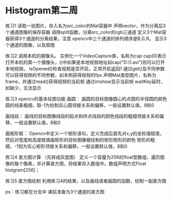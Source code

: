 # Histogram第二周

练习1
读取一张图片，存入名为src_color的Mat容器中
声明vector，作为分离后3个通道图像的保存容器
调用split函数，分离src_color的rgb三通道
定义3个Mat容器获得3个通道的分离结果，注意
opencv中三个通道的排列顺序是B,G,R。
显示3个通道的图像，以及原图

练习2 调用本机的摄像头。
实例化一个VideoCapture类，名称为cap
cap(0)表示打开本机的第一个摄像头，()中如果是本地视频地址如cap(“D:\\1.avi”)则可以打开本地视频。
isOpened()检查视频是否开启，正常开启返回1
通过get()及不同参数可以获得视频的不同参数，如本例获得视频的fps
声明Mat类型图片，名称为frame，并通过read()获得视频的当前帧
通过imshow显示当前帧
waitKey延时，如缺少，无法显示

练习3 opencv的基本绘图功能
画圆：
画圆的目标图像圆心的点圆的半径圆的颜色圆的线条粗细，取-1为绘制实心圆领接关系和偏移，一般设置默认值，8和0

画线段：
画线的目标图像线段的起点和终点线段的颜色线段的粗细领接关系和偏移，一般设置默认值，8和0

画矩形框：
Opencv中定义一个矩形语句，定义完成后首先对x,y的坐标值赋值，然后对宽度和高度赋值画矩形的目标图像被绘制的矩形矩形的颜色 矩形的粗细，-1则为实心矩形领接关系和偏移，一般设置默认值，8和0

练习4 直方图计算   （先转成灰度图）
定义一个容量为256的float型数组，遍历图像的每个像素，并计算直方图，将结果存入数组中。数组声明方式Float histgram[256]；

练习5 直方图绘制
利用练习4的结果，以及画线或者画圆的函数，绘制一副直方图

ps：练习都在分支中
课前准备为3个通道的直方图
